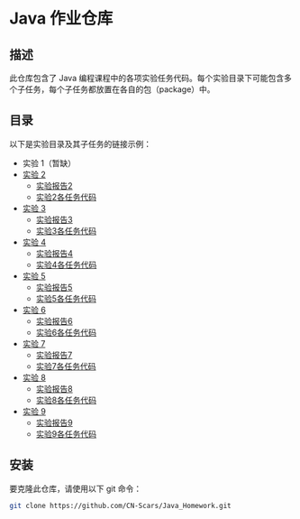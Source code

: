 # Java 作业仓库

## 描述

此仓库包含了 Java 编程课程中的各项实验任务代码。每个实验目录下可能包含多个子任务，每个子任务都放置在各自的包（package）中。

## 目录

以下是实验目录及其子任务的链接示例：

- 实验 1（暂缺）
- [实验 2](./Experiment_2)
  - [实验报告2](./Experiment_2/document)
  - [实验2各任务代码](./Experiment_2/src/main/java/org/scars)
- [实验 3](./Experiment_3)
  - [实验报告3](./Experiment_3/document)
  - [实验3各任务代码](./Experiment_3/src/main/java/org/scars)
- [实验 4](./Experiment_4)
  - [实验报告4](./Experiment_4/document)
  - [实验4各任务代码](./Experiment_4/src/main/java/org/scars)
- [实验 5](./Experiment_5)
  - [实验报告5](./Experiment_5/document)
  - [实验5各任务代码](./Experiment_5/src/main/java/org/scars)
- [实验 6](./Experiment_6)
  - [实验报告6](./Experiment_6/document)
  - [实验6各任务代码](./Experiment_6/src/main/java/org/scars)
- [实验 7](./Experiment_7)
  - [实验报告7](./Experiment_7/document)
  - [实验7各任务代码](./Experiment_7/src/main/java/org/scars)
- [实验 8](./Experiment_7)
  - [实验报告8](./Experiment_8/document)
  - [实验8各任务代码](./Experiment_8/src/main/java/org/scars)
- [实验 9](./Experiment_7)
  - [实验报告9](./Experiment_9/document)
  - [实验9各任务代码](./Experiment_9/src/main/java/org/scars)

## 安装

要克隆此仓库，请使用以下 git 命令：

```bash
git clone https://github.com/CN-Scars/Java_Homework.git
